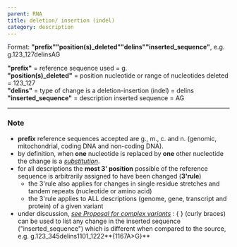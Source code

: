 ```yaml
---
parent: RNA
title: deletion/ insertion (indel)
category: description
---
```


Format:   **"prefix""position(s)_deleted""delins""inserted_sequence"**,  e.g. g.123\_127delinsAG

**"prefix"**  =  reference sequence used  =  g.<br>
**"position(s)_deleted"**  =  position nucleotide or range of nucleotides deleted  =  123\_127<br>
**"delins"**  =  type of change is a deletion-insertion (indel)  =  delins<br>
**"inserted_sequence"**  =  description inserted sequence  =  AG<br>

---

### Note

*	**prefix** reference sequences accepted are g., m., c. and n. (genomic, mitochondrial, coding DNA and non-coding DNA).
*	by definition, when **one** nucleotide is replaced by **one** other nucleotide the change is a [_substitution_](/recommendations/RNA/variant/substitution/).
*	for all descriptions the **most 3' position** possible of the reference sequence is arbitrarily assigned to have been changed (**3'rule**)
	*	the 3'rule also applies for changes in single residue stretches and tandem repeats  (nucleotide or amino acid)
	*	the 3'rule applies to ALL descriptions (genome, gene, transcript and protein) of a given variant
*	under discussion, [_see Proposal for complex variants_](http://www.hgvs.org/mutnomen/HGVS_extend_PT.doc)
	:	{ } (curly braces) can be used to list any change in the inserted sequence ("inserted\_sequence") which is different when compared to the source, e.g.  g.123\_345delins1101\_1222**{1167A>G}**